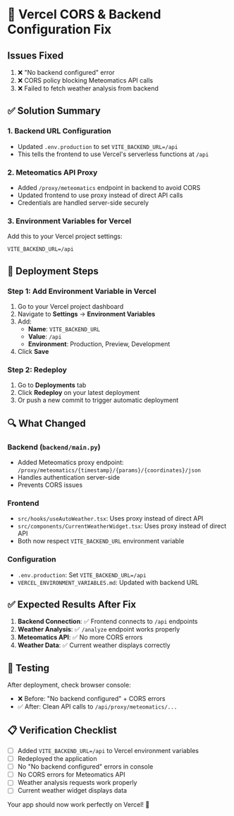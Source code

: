 # 🔧 Vercel CORS & Backend Configuration Fix

## Issues Fixed
1. ❌ "No backend configured" error
2. ❌ CORS policy blocking Meteomatics API calls
3. ❌ Failed to fetch weather analysis from backend

## ✅ Solution Summary

### 1. Backend URL Configuration
- Updated `.env.production` to set `VITE_BACKEND_URL=/api`
- This tells the frontend to use Vercel's serverless functions at `/api`

### 2. Meteomatics API Proxy
- Added `/proxy/meteomatics` endpoint in backend to avoid CORS
- Updated frontend to use proxy instead of direct API calls
- Credentials are handled server-side securely

### 3. Environment Variables for Vercel

Add this to your Vercel project settings:

```
VITE_BACKEND_URL=/api
```

## 🚀 Deployment Steps

### Step 1: Add Environment Variable in Vercel
1. Go to your Vercel project dashboard
2. Navigate to **Settings** → **Environment Variables**
3. Add:
   - **Name**: `VITE_BACKEND_URL`
   - **Value**: `/api`
   - **Environment**: Production, Preview, Development
4. Click **Save**

### Step 2: Redeploy
1. Go to **Deployments** tab
2. Click **Redeploy** on your latest deployment
3. Or push a new commit to trigger automatic deployment

## 🔍 What Changed

### Backend (`backend/main.py`)
- Added Meteomatics proxy endpoint: `/proxy/meteomatics/{timestamp}/{params}/{coordinates}/json`
- Handles authentication server-side
- Prevents CORS issues

### Frontend
- `src/hooks/useAutoWeather.tsx`: Uses proxy instead of direct API
- `src/components/CurrentWeatherWidget.tsx`: Uses proxy instead of direct API
- Both now respect `VITE_BACKEND_URL` environment variable

### Configuration
- `.env.production`: Set `VITE_BACKEND_URL=/api`
- `VERCEL_ENVIRONMENT_VARIABLES.md`: Updated with backend URL

## ✅ Expected Results After Fix

1. **Backend Connection**: ✅ Frontend connects to `/api` endpoints
2. **Weather Analysis**: ✅ `/analyze` endpoint works properly
3. **Meteomatics API**: ✅ No more CORS errors
4. **Weather Data**: ✅ Current weather displays correctly

## 🔧 Testing

After deployment, check browser console:
- ❌ Before: "No backend configured" + CORS errors
- ✅ After: Clean API calls to `/api/proxy/meteomatics/...`

## 📋 Verification Checklist

- [ ] Added `VITE_BACKEND_URL=/api` to Vercel environment variables
- [ ] Redeployed the application
- [ ] No "No backend configured" errors in console
- [ ] No CORS errors for Meteomatics API
- [ ] Weather analysis requests work properly
- [ ] Current weather widget displays data

Your app should now work perfectly on Vercel! 🎉